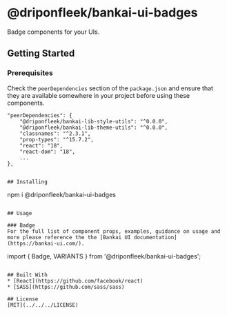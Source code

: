 # @driponfleek/bankai-ui-badges
Badge components for your UIs.

## Getting Started

### Prerequisites
Check the `peerDependencies` section of the `package.json` and ensure that they are available somewhere in your project before using these components.

```
"peerDependencies": {
    "@driponfleek/bankai-lib-style-utils": "^0.0.0",
    "@driponfleek/bankai-lib-theme-utils": "^0.0.0",
    "classnames": "^2.3.1",
    "prop-types": "^15.7.2",
    "react": "18",
    "react-dom": "18",
    ...
},
```
```

## Installing
```
npm i @driponfleek/bankai-ui-badges
```

## Usage

### Badge
For the full list of component props, examples, guidance on usage and more please reference the the [Bankai UI documentation](https://bankai-ui.com/).

```
import { Badge, VARIANTS } from '@driponfleek/bankai-ui-badges';
```

## Built With
* [React](https://github.com/facebook/react)
* [SASS](https://github.com/sass/sass)

## License
[MIT](../../../LICENSE)

